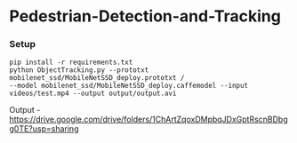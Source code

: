 # Pedestrian-Detection-and-Tracking



### Setup
    pip install -r requirements.txt
    python ObjectTracking.py --prototxt mobilenet_ssd/MobileNetSSD_deploy.prototxt /
    --model mobilenet_ssd/MobileNetSSD_deploy.caffemodel --input videos/test.mp4 --output output/output.avi

Output - https://drive.google.com/drive/folders/1ChArtZqoxDMpbqJDxGptRscnBDbgg0TE?usp=sharing
